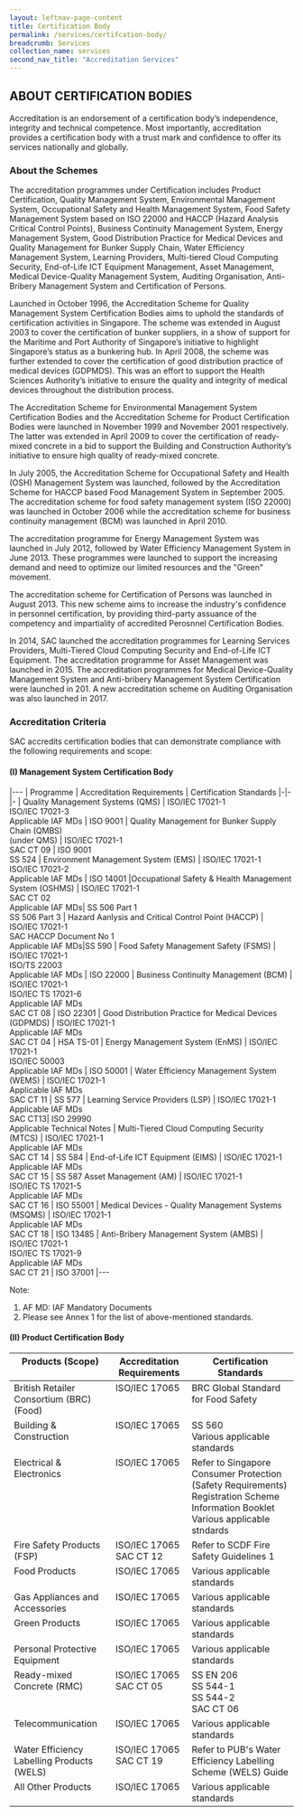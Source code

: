 ```yaml
---
layout: leftnav-page-content
title: Certification Body
permalink: /services/certifcation-body/
breadcrumb: Services
collection_name: services
second_nav_title: "Accreditation Services"
---
```

## ABOUT CERTIFICATION BODIES

Accreditation is an endorsement of a certification body’s independence, integrity and technical competence. Most importantly, accreditation provides a certification body with a trust mark and confidence to offer its services nationally and globally.

### About the Schemes

The accreditation programmes under Certification includes Product Certification, Quality Management System, Environmental Management System, Occupational Safety and Health Management System, Food Safety Management System based on ISO 22000 and HACCP (Hazard Analysis Critical Control Points), Business Continuity Management System, Energy Management System, Good Distribution Practice for Medical Devices and Quality Management for Bunker Supply Chain, Water Efficiency Management System, Learning Providers, Multi-tiered Cloud Computing Security, End-of-Life ICT Equipment Management, Asset Management, Medical Device-Quality Management System, Auditing Organisation, Anti-Bribery Management System and Certification of Persons.
 
Launched in October 1996, the Accreditation Scheme for Quality Management System Certification Bodies aims to uphold the standards of certification activities in Singapore. The scheme was extended in August 2003 to cover the certification of bunker suppliers, in a show of support for the Maritime and Port Authority of Singapore’s initiative to highlight Singapore’s status as a bunkering hub. In April 2008, the scheme was further extended to cover the certification of good distribution practice of medical devices (GDPMDS). This was an effort to support the Health Sciences Authority’s initiative to ensure the quality and integrity of medical devices throughout the distribution process.
 
The Accreditation Scheme for Environmental Management System Certification Bodies and the Accreditation Scheme for Product Certification Bodies were launched in November 1999 and November 2001 respectively. The latter was extended in April 2009 to cover the certification of ready-mixed concrete in a bid to support the Building and Construction Authority’s initiative to ensure high quality of ready-mixed concrete.
 
In July 2005, the Accreditation Scheme for Occupational Safety and Health (OSH) Management System was launched, followed by the Accreditation Scheme for HACCP based Food Management System in September 2005. The accreditation scheme for food safety management system (ISO 22000) was launched in October 2006 while the accreditation scheme for business continuity management (BCM) was launched in April 2010.
 
The accreditation programme for Energy Management System was launched in July 2012, followed by Water Efficiency Management System in June 2013. These programmes were launched to support the increasing demand and need to optimize our limited resources and the "Green" movement.
 
The accreditation scheme for Certification of Persons was launched in August 2013. This new scheme aims to increase the industry's confidence in personnel certification, by providing third-party assuance of the competency and impartiality of accredited Perosnnel Certification Bodies.
 
In 2014, SAC launched the accreditation programmes for Learning Services Providers, Multi-Tiered Cloud Computing Security and End-of-Life ICT Equipment. The accreditation programme for Asset Management was launched in 2015. The accreditation programmes for Medical Device-Quality Management System and Anti-bribery Management System Certification were launched in 201. A new accreditation scheme on Auditing Organisation was also launched in 2017.

### Accreditation Criteria

SAC accredits certification bodies that can demonstrate compliance with the following requirements and scope:

#### (I) Management System Certification Body
|---
| Programme | Accreditation Requirements | Certification Standards 
|-|-|-
| Quality Management Systems (QMS) | ISO/IEC 17021-1<br/>ISO/IEC 17021-3<br/>Applicable IAF MDs | ISO 9001
| Quality Management for Bunker Supply Chain (QMBS)<br/>(under QMS) | ISO/IEC 17021-1<br/>SAC CT 09 | ISO 9001<br/>SS 524
| Environment Management System (EMS) | ISO/IEC 17021-1<br/>ISO/IEC 17021-2<br/>Applicable IAF MDs | ISO 14001
|Occupational Safety & Health Management System (OSHMS) | ISO/IEC 17021-1<br/>SAC CT 02<br/>Applicable IAF MDs| SS 506 Part 1<br/>SS 506 Part 3
| Hazard Aanlysis and Critical Control Point (HACCP) | ISO/IEC 17021-1<br/>SAC HACCP Document No 1<br/>Applicable IAF MDs|SS 590
| Food Safety Management Safety (FSMS) | ISO/IEC 17021-1<br/>ISO/TS 22003<br/>Applicable IAF MDs | ISO 22000
| Business Continuity Management (BCM) | ISO/IEC 17021-1<br/>ISO/IEC TS 17021-6<br/>Applicable IAF MDs<br/>SAC CT 08 | ISO 22301
| Good Distribution Practice for Medical Devices (GDPMDS) | ISO/IEC 17021-1<br/>Applicable IAF MDs<br/>SAC CT 04 | HSA TS-01 
| Energy Management System (EnMS) | ISO/IEC 17021-1<br/>ISO/IEC 50003<br/>Applicable IAF MDs | ISO 50001
| Water Efficiency Management System (WEMS) | ISO/IEC 17021-1<br/>Applicable IAF MDs<br/>SAC CT 11 | SS 577
| Learning Service Providers (LSP) | ISO/IEC 17021-1<br/>Applicable IAF MDs<br/>SAC CT13| ISO 29990<br/>Applicable Technical Notes 
| Multi-Tiered Cloud Computing Security (MTCS) | ISO/IEC 17021-1<br/>Applicable IAF MDs <br/>SAC CT 14 | SS 584
| End-of-Life ICT Equipment (EIMS) | ISO/IEC 17021-1<br/>Applicable IAF MDs<br/>SAC CT 15 | SS 587 
Asset Management (AM) | ISO/IEC 17021-1<br/>ISO/IEC TS 17021-5<br/>Applicable IAF MDs <br/>SAC CT 16 | ISO 55001 
| Medical Devices - Quality Management Systems (MSQMS) | ISO/IEC 17021-1<br/>Applicable IAF MDs<br/>SAC CT 18 | ISO 13485 
| Anti-Bribery Management System (AMBS) | ISO/IEC 17021-1<br/>ISO/IEC TS 17021-9<br/>Applicable IAF MDs<br/>SAC CT 21 | ISO 37001
|---

Note:   
1. AF MD: IAF Mandatory Documents 
2. Please see Annex 1 for the list of above-mentioned standards.

#### (II) Product Certification Body
<table>
  <thead>
    <tr>
      <th valign="top" style="border-width:1px;">Products (Scope)</th>
      <th valign="top" style="border-width:1px;">Accreditation Requirements</th>
      <th valign="top" style="border-width:1px;">Certification Standards</th>
    </tr>
  </thead>
  <tbody>
    <tr>
      <td valign="top" style="border-width:1px;">British Retailer Consortium (BRC) (Food)</td>
      <td valign="top" style="border-width:1px;">ISO/IEC 17065</td>
      <td valign="top" style="border-width:1px;">BRC Global Standard for Food Safety</td>
    </tr>
    <tr>
      <td valign="top" style="border-width:1px;">Building & Construction</td>
      <td valign="top" style="border-width:1px;">ISO/IEC 17065</td>
      <td valign="top" style="border-width:1px;">SS 560<br/>Various applicable standards</td>
    </tr>
   <tr>
      <td valign="top" style="border-width:1px;">Electrical & Electronics</td>
      <td valign="top" style="border-width:1px;">ISO/IEC 17065</td>
      <td valign="top" style="border-width:1px;">Refer to Singapore Consumer Protection (Safety Requirements) Registration Scheme Information Booklet<br/>Various applicable stndards</td>
    </tr>
    <tr>
      <td valign="top" style="border-width:1px;">Fire Safety Products (FSP)</td>
      <td valign="top" style="border-width:1px;">ISO/IEC 17065<br/>SAC CT 12</td>
      <td valign="top" style="border-width:1px;">Refer to SCDF Fire Safety Guidelines 1</td>
    </tr>
    <tr>
      <td valign="top" style="border-width:1px;">Food Products</td>
      <td valign="top" style="border-width:1px;">ISO/IEC 17065</td>
      <td valign="top" style="border-width:1px;">Various applicable standards</td>
    </tr>
    <tr>
      <td valign="top" style="border-width:1px;">Gas Appliances and Accessories</td>
      <td valign="top" style="border-width:1px;">ISO/IEC 17065</td>
      <td valign="top" style="border-width:1px;">Various applicable standards</td>
    </tr>
    <tr>
      <td valign="top" style="border-width:1px;">Green Products </td>
      <td valign="top" style="border-width:1px;">ISO/IEC 17065</td>
      <td valign="top" style="border-width:1px;">Various applicable standards</td>
    </tr>
    <tr>
      <td valign="top" style="border-width:1px;">Personal Protective Equipment</td>
      <td valign="top" style="border-width:1px;">ISO/IEC 17065</td>
      <td valign="top" style="border-width:1px;">Various applicable standards</td>
    </tr>
    <tr>
      <td valign="top" style="border-width:1px;">Ready-mixed Concrete (RMC)</td>
      <td valign="top" style="border-width:1px;">ISO/IEC 17065<br/>SAC CT 05</td>
      <td valign="top" style="border-width:1px;">SS EN 206<br/>SS 544-1<br/>SS 544-2<br/>SAC CT 06</td>
    </tr>
    <tr>
      <td valign="top" style="border-width:1px;">Telecommunication</td>
      <td valign="top" style="border-width:1px;">ISO/IEC 17065</td>
      <td valign="top" style="border-width:1px;">Various applicable standards</td>
    </tr>
    <tr>
      <td valign="top" style="border-width:1px;">Water Efficiency Labelling Products (WELS)</td>
      <td valign="top" style="border-width:1px;">ISO/IEC 17065<br/>SAC CT 19</td>
      <td valign="top" style="border-width:1px;">Refer to PUB's Water Efficiency Labelling Scheme (WELS) Guide</td>
    </tr>
    <tr>
      <td valign="top" style="border-width:1px;">All Other Products</td>
      <td valign="top" style="border-width:1px;">ISO/IEC 17065</td>
      <td valign="top" style="border-width:1px;">Various applicable standards</td>
    </tr>
 </tbody>
</table> 
